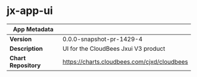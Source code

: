 # jx-app-ui

|App Metadata||
|---|---|
| **Version** | 0.0.0-snapshot-pr-1429-4 |
| **Description** | UI for the CloudBees Jxui V3 product |
| **Chart Repository** | https://charts.cloudbees.com/cjxd/cloudbees |
